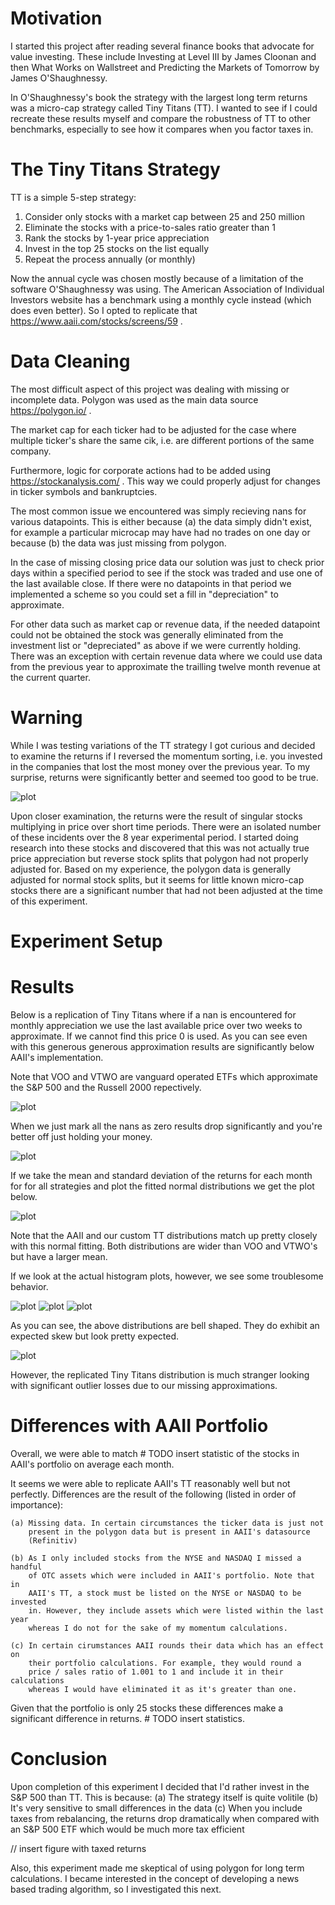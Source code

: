 # Motivation

I started this project after reading several finance books that advocate for 
value investing. These include Investing at Level III by James Cloonan and 
then What Works on Wallstreet and Predicting the Markets of Tomorrow by James 
O'Shaughnessy. 

In O'Shaughnessy's book the strategy with the largest long term returns was a
micro-cap strategy called Tiny Titans (TT). I wanted to see if I could recreate 
these results myself and compare the robustness of TT to other benchmarks,
especially to see how it compares when you factor taxes in. 

# The Tiny Titans Strategy

TT is a simple 5-step strategy:

1. Consider only stocks with a market cap between 25 and 250 million
2. Eliminate the stocks with a price-to-sales ratio greater than 1
3. Rank the stocks by 1-year price appreciation
4. Invest in the top 25 stocks on the list equally
5. Repeat the process annually (or monthly)

Now the annual cycle was chosen mostly because of a limitation of the software
O'Shaughnessy was using. The American Association of Individual Investors 
website has a benchmark using a monthly cycle instead (which does even better).
So I opted to replicate that https://www.aaii.com/stocks/screens/59 .

# Data Cleaning

The most difficult aspect of this project was dealing with missing or 
incomplete data. Polygon was used as the main data source https://polygon.io/ .

The market cap for each ticker had to be adjusted for the case where multiple
ticker's share the same cik, i.e. are different portions of the same company.

Furthermore, logic for corporate actions had to be added using 
https://stockanalysis.com/ . This way we could properly adjust for changes in
ticker symbols and bankruptcies. 

The most common issue we encountered was simply recieving nans for various 
datapoints. This is either because (a) the data simply didn't exist, for 
example a particular microcap may have had no trades on one day or because (b)
the data was just missing from polygon.

In the case of missing closing price data our solution was just to check prior
days within a specified period to see if the stock was traded and use one of 
the last available close. If there were no datapoints in that period we 
implemented a scheme so you could set a fill in "depreciation" to approximate.

For other data such as market cap or revenue data, if the needed datapoint 
could not be obtained the stock was generally eliminated from the investment
list or "depreciated" as above if we were currently holding. There was an 
exception with certain revenue data where we could use data from the previous
year to approximate the trailling twelve month revenue at the current quarter.

# Warning

While I was testing variations of the TT strategy I got curious and decided to 
examine the returns if I reversed the momentum sorting, i.e. you invested in
the companies that lost the most money over the previous year. To my surprise,
returns were significantly better and seemed too good to be true.

![plot](./TinyTitans/results/REVERSE_TT_100_stocks_ps_ratio_1_historical_returns_over_time.png)

Upon closer examination, the returns were the result of singular stocks 
multiplying in price over short time periods. There were an isolated number of 
these incidents over the 8 year experimental period. I started doing research 
into these stocks and discovered that this was not actually true price 
appreciation but reverse stock splits that polygon had not properly adjusted 
for. Based on my experience, the polygon data is generally adjusted for normal
stock splits, but it seems for little known micro-cap stocks there are a 
significant number that had not been adjusted at the time of this experiment.

# Experiment Setup


# Results

Below is a replication of Tiny Titans where if a nan is encountered for monthly
appreciation we use the last available price over two weeks to approximate. If 
we cannot find this price 0 is used. As you can see even with this generous 
generous approximation results are significantly below AAII's implementation.

Note that VOO and VTWO are vanguard operated ETFs which approximate the S&P 500
and the Russell 2000 repectively. 

![plot](./TinyTitans/results/25_stocks_classic_TT_1_ps_ratio_last_missing_approx_historical_returns_over_time_2022-12-03.png)

When we just mark all the nans as zero results drop significantly and you're 
better off just holding your money.

![plot](./TinyTitans/results/25_stocks_classic_TT_1_ps_ratio_0_missing_approx_historical_returns_over_time_2022-12-03.png)

If we take the mean and standard deviation of the returns for each month for
for all strategies and plot the fitted normal distributions we get the plot 
below. 

![plot](./TinyTitans/results/TT_monthly_roi%_vs_VOO_monthly_roi%_vs_VTWO_monthly_roi%_vs_AAII_monthly_roi%.png)

Note that the AAII and our custom TT distributions match up pretty closely with
this normal fitting. Both distributions are wider than VOO and VTWO's but have 
a larger mean. 

If we look at the actual histogram plots, however, we see some troublesome 
behavior.

![plot](./TinyTitans/results/AAII_monthly_roi%.png)
![plot](./TinyTitans/results/VOO_monthly_roi.png)
![plot](./TinyTitans/results/VTWO_monthly_roi%.png)

As you can see, the above distributions are bell shaped. They do exhibit an 
expected skew but look pretty expected.

![plot](./TinyTitans/results/TT_monthly_roi%.png)

However, the replicated Tiny Titans distribution is much stranger looking with
significant outlier losses due to our missing approximations.


# Differences with AAII Portfolio

Overall, we were able to match # TODO insert statistic of the stocks in AAII's 
portfolio on average each month.

It seems we were able to replicate AAII's TT reasonably well but not perfectly.
Differences are the result of the following (listed in order of importance):

    (a) Missing data. In certain circumstances the ticker data is just not
        present in the polygon data but is present in AAII's datasource 
        (Refinitiv)

    (b) As I only included stocks from the NYSE and NASDAQ I missed a handful 
        of OTC assets which were included in AAII's portfolio. Note that in 
        AAII's TT, a stock must be listed on the NYSE or NASDAQ to be invested
        in. However, they include assets which were listed within the last year
        whereas I do not for the sake of my momentum calculations.

    (c) In certain cirumstances AAII rounds their data which has an effect on 
        their portfolio calculations. For example, they would round a 
        price / sales ratio of 1.001 to 1 and include it in their calculations
        whereas I would have eliminated it as it's greater than one.

Given that the portfolio is only 25 stocks these differences make a significant
difference in returns. # TODO insert statistics.


# Conclusion

Upon completion of this experiment I decided that I'd rather invest in the S&P
500 than TT. This is because:
    (a) The strategy itself is quite volitile
    (b) It's very sensitive to small differences in the data
    (c) When you include taxes from rebalancing, the returns drop dramatically
        when compared with an S&P 500 ETF which would be much more tax 
        efficient

// insert figure with taxed returns

Also, this experiment made me skeptical of using polygon for long term 
calculations. I became interested in the concept of developing a news based 
trading algorithm, so I investigated this next.

